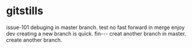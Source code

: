 # gitstills
issue-101 debuging in master branch.
test no fast forward in merge
enjoy dev
creating a new branch is quick.
fin---
creat another branch in master.
create another branch.
